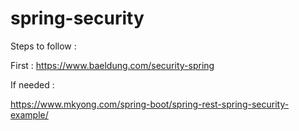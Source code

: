 # spring-security

Steps to follow :

First : 
https://www.baeldung.com/security-spring

If needed :

https://www.mkyong.com/spring-boot/spring-rest-spring-security-example/

